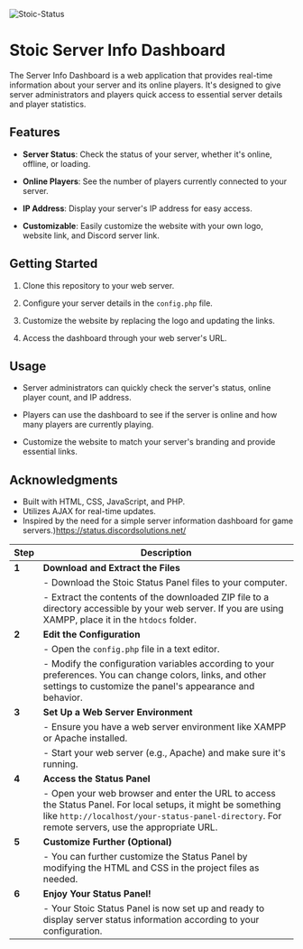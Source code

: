 ![Stoic-Status](https://github.com/TheStoicBear/Stoic-Status/assets/112611821/46ca2dbd-b6ff-48dd-b546-3ab3305a8c3c)

# Stoic Server Info Dashboard

The Server Info Dashboard is a web application that provides real-time information about your server and its online players. It's designed to give server administrators and players quick access to essential server details and player statistics.

## Features

- **Server Status**: Check the status of your server, whether it's online, offline, or loading.

- **Online Players**: See the number of players currently connected to your server.

- **IP Address**: Display your server's IP address for easy access.

- **Customizable**: Easily customize the website with your own logo, website link, and Discord server link.

## Getting Started

1. Clone this repository to your web server.

2. Configure your server details in the `config.php` file.

3. Customize the website by replacing the logo and updating the links.

4. Access the dashboard through your web server's URL.


## Usage

- Server administrators can quickly check the server's status, online player count, and IP address.

- Players can use the dashboard to see if the server is online and how many players are currently playing.

- Customize the website to match your server's branding and provide essential links.


## Acknowledgments

- Built with HTML, CSS, JavaScript, and PHP.
- Utilizes AJAX for real-time updates.
- Inspired by the need for a simple server information dashboard for game servers.)https://status.discordsolutions.net/


| Step | Description |
| --- | --- |
| **1** | **Download and Extract the Files** |
|      | - Download the Stoic Status Panel files to your computer. |
|      | - Extract the contents of the downloaded ZIP file to a directory accessible by your web server. If you are using XAMPP, place it in the `htdocs` folder. |
| **2** | **Edit the Configuration** |
|      | - Open the `config.php` file in a text editor. |
|      | - Modify the configuration variables according to your preferences. You can change colors, links, and other settings to customize the panel's appearance and behavior. |
| **3** | **Set Up a Web Server Environment** |
|      | - Ensure you have a web server environment like XAMPP or Apache installed. |
|      | - Start your web server (e.g., Apache) and make sure it's running. |
| **4** | **Access the Status Panel** |
|      | - Open your web browser and enter the URL to access the Status Panel. For local setups, it might be something like `http://localhost/your-status-panel-directory`. For remote servers, use the appropriate URL. |
| **5** | **Customize Further (Optional)** |
|      | - You can further customize the Status Panel by modifying the HTML and CSS in the project files as needed. |
| **6** | **Enjoy Your Status Panel!** |
|      | - Your Stoic Status Panel is now set up and ready to display server status information according to your configuration. |


